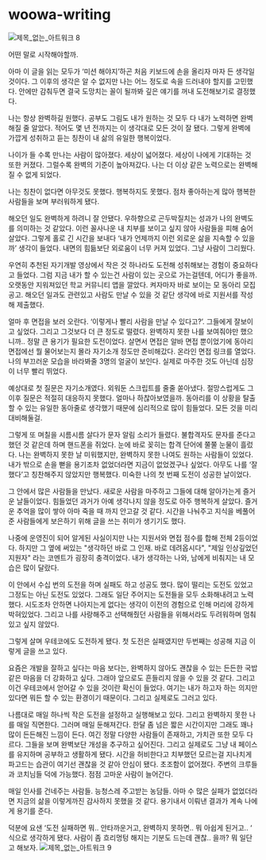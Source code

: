# woowa-writing

![제목_없는_아트워크 8](https://github.com/pakxe/woowa-writing/assets/64801796/a09915e1-431d-4c30-b692-7b5fa8a7a819)


어떤 말로 시작해야할까. 

아마 이 글을 읽는 모두가 ‘미션 해야지’하곤 처음 키보드에 손을 올리자 마자 든 생각일 것이다. 그 이후의 생각은 알 수 없지만 나는 어느 정도로 속을 드러내야 할지를 고민했다. 안에만 감춰두면 결국 도망치는 꼴이 될까봐 깊은 얘기를 꺼내 도전해보기로 결정했다. 

나는 항상 완벽하길 원했다. 공부도 그림도 내가 원하는 것 모두 다 내가 노력하면 완벽해질 줄 알았다. 적어도 몇 년 전까지는 이 생각대로 모든 것이 잘 됐다. 그렇게 완벽에 가깝게 성취하고 듣는 칭찬이 내 삶의 유일한 행복이었다. 

나이가 들 수록 만나는 사람이 많아졌다. 세상이 넓어졌다. 세상이 나에게 기대하는 것 또한 커졌다. 그럴수록 완벽의 기준이 높아져갔다. 나는 더 이상 같은 노력으로는 완벽해질 수 없게 되었다. 

나는 칭찬이 없다면 아무것도 못했다. 행복하지도 못했다. 점차 좋아하는게 많아 행복한 사람들을 보며 부러워하게 됐다.

해오던 일도 완벽하게 하려니 잘 안됐다. 우하향으로 곤두박질치는 성과가 나의 완벽도를 의미하는 것 같았다. 이런 꼴사나운 내 치부를 보이고 싶지 않아 사람들을 피해 숨어 살았다. 그렇게 홀로 긴 시간을 보내다 ‘내가 언제까지 이런 외로운 삶을 지속할 수 있을까’ 생각이 들었다. 내면의 힘듦보단 외로움이 너무 커져 있었다. 그냥 사람이 그리웠다. 

우연히 추천된 자기개발 영상에서 작은 것 하나라도 도전해 성취해보는 경험이 중요하다고 들었다. 그럼 지금 내가 할 수 있는건 사람이 있는 곳으로 가는걸텐데, 어디가 좋을까. 오랫동안 지워져있던 학교 커뮤니티 앱을 깔았다. 켜자마자 바로 보이는 모 동아리 모집 공고. 해오던 일과도 관련있고 사람도 만날 수 있을 것 같단 생각에 바로 지원서를 작성해 제출했다. 

얼마 후 면접을 보러 오란다. ‘이렇게나 빨리 사람을 만날 수 있다고?’. 그들에게 잘보이고 싶었다. 그리고 그것보다 더 큰 정도로 떨렸다. 완벽하지 못한 나를 보여줘야만 했으니까.. 정말 큰 용기가 필요한 도전이었다. 살면서 면접은 알바 면접 뿐이었기에 동아리 면접에선 뭘 물어보는지 몰라 자기소개 정도만 준비해갔다. 온라인 면접 링크를 열었다. 나의 부끄러운 모습을 바라봐줄 3명의 얼굴이 보인다. 실제로 마주한 것도 아닌데 심장이 너무 빨리 뛰었다.

예상대로 첫 질문은 자기소개였다. 외워둔 스크립트를 줄줄 쏟아냈다. 절망스럽게도 그 이후 질문은 적절히 대응하지 못했다. 얼마나 하찮아보였을까. 동아리를 이 상황을 탈출할 수 있는 유일한 동아줄로 생각했기 때문에 심리적으로 많이 힘들었다. 모든 것을 미리 대비해둘걸. 

그렇게 또 며칠을 시름시름 살다가 문자 알림 소리가 들렸다. 불합격자도 문자를 준다고 했던 것 같은데 하며 핸드폰을 쥐었다. 눈에 바로 꽂히는 합격 단어에 쭐쭐 눈물이 흘렀다. 나는 완벽하지 못한 날 미워했지만, 완벽하지 못한 나여도 원하는 사람들이 있었다. 내가 밖으로 손을 뻗을 용기조차 없었더라면 지금이 없었겠구나 싶었다. 아무도 나를 ‘잘했다’고 칭찬해주지 않았지만 행복했다. 미숙한 나의 첫 번째 도전이 성공한 날이었다. 

그 안에서 많은 사람들을 만났다. 새로운 사람을 마주하고 그들에 대해 알아가는게 즐거운 날들이었다. 힘들었던 과거가 아예 생각나지 않을 정도로 아주 행복하게 살았다. 즐거운 추억을 많이 쌓아 아마 죽을 때 까지 안고갈 것 같다. 시간을 나눠주고 지식을 베풀어준 사람들에게 보은하기 위해 글을 쓰는 취미가 생기기도 했다.

나중에 운영진이 되어 알게된 사실이지만 나는 지원서와 면접 점수를 합해 전체 2등이었다. 하지만 그 옆에 써있는 "생각하던 바로 그 인재. 바로 데려옵시다", "제일 인상깊었던 지원자" 라는 코멘트가 굉장히 충격이었다. 내가 생각하는 나와, 남에게 비춰지는 내 모습은 많이 달랐다. 

이 안에서 수십 번의 도전을 하며 실패도 하고 성공도 했다. 많이 떨리는 도전도 있었고 그정도는 아닌 도전도 있었다. 그래도 일단 주어지는 도전들을 모두 소화해내려고 노력했다. 시도조차 안하면 나아지는게 없다는 생각이 이전의 경험으로 인해 머리에 강하게 박혀있었다. 그리고 나를 사랑해주고 선택해줬던 사람들을 위해서라도 두려워하며 멈춰있고 싶지 않았다.

그렇게 살며 우테코에도 도전하게 됐다. 첫 도전은 실패였지만 두번째는 성공해 지금 이렇게 글을 쓰고 있다. 

요즘은 개발을 잘하고 싶다는 마음 보다는, 완벽하지 않아도 괜찮을 수 있는 든든한 국밥같은 마음을 더 강화하고 싶다. 그래야 앞으로도 흔들리지 않을 수 있을 것 같다. 그리고 이건 우테코에서 얻어갈 수 있을 것이란 확신이 들었다. 여기는 내가 하고자 하는 의지만 있다면 뭐든 할 수 있는 환경이기 때문이다. 그리고 실제로도 그러고 있다. 

나름대로 매일 하나씩 작은 도전을 설정하고 실행해보고 있다. 그리고 완벽하지 못한 나를 매일 직면한다. 그러며 매일 둔해져간다. 한달 좀 넘은 짧은 시간이지만 그래도 꽤나 많이 든든해진 느낌이 든다. 여긴 정말 다양한 사람들이 존재하고, 가치관 또한 모두 다르다. 그들을 보며 완벽보단 개성을 추구하고 싶어진다. 그리고 실제로도 그냥 내 페이스를 유지하며 공부하고 생활하게 됐다. 시간을 허비한다고 치부했던 모르는걸 지나치게 파고드는 습관이 여기선 괜찮을 것 같아 안심이 됐다. 초조함이 없어졌다. 주변의 크루들과 코치님들 덕에 가능했다. 점점 고마운 사람이 늘어간다. 

매일 인사를 건네주는 사람들. 능청스레 주고받는 농담들. 아마 수 많은 실패가 없었더라면 지금의 삶을 이렇게까진 감사하지 못했을 것 같다. 용기내서 이뤄낸 결과가 계속 나에게 용기를 준다. 

덕분에 요샌 ‘도전 실패하면 뭐.. 안타까운거고, 완벽하지 못하면.. 뭐 아쉽게 된거고.. ‘ 식으로 생각하게 됐다. 사람이 좀 흐리멍텅 해지는 기분도 드는데 괜찮.. 을까? 뭐 일단 고 해보자.
![제목_없는_아트워크 9](https://github.com/pakxe/woowa-writing/assets/64801796/7a0f8f21-b6c1-435a-808b-b108f6a0287b)



